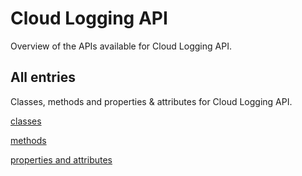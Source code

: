 [
This is a templated file. Adding content to this file may result in it being
reverted. Instead, if you want to place additional content, create an
"overview_content.md" file in `docs/` directory. The Sphinx tool will
pick up on the content and merge the content.
]: #

# Cloud Logging API

Overview of the APIs available for Cloud Logging API.

## All entries

Classes, methods and properties & attributes for
Cloud Logging API.

[classes](https://cloud.google.com/python/docs/reference/logging/latest/summary_class.html)

[methods](https://cloud.google.com/python/docs/reference/logging/latest/summary_method.html)

[properties and
attributes](https://cloud.google.com/python/docs/reference/logging/latest/summary_property.html)
